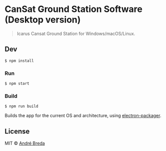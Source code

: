 # CanSat Ground Station Software (Desktop version)

> Icarus Cansat Ground Station for Windows/macOS/Linux.


## Dev

```
$ npm install
```

### Run

```
$ npm start
```

### Build

```
$ npm run build
```

Builds the app for the current OS and architecture, using [electron-packager](https://github.com/maxogden/electron-packager).


## License

MIT © [André Breda](http://www.github.com/addobandre)
